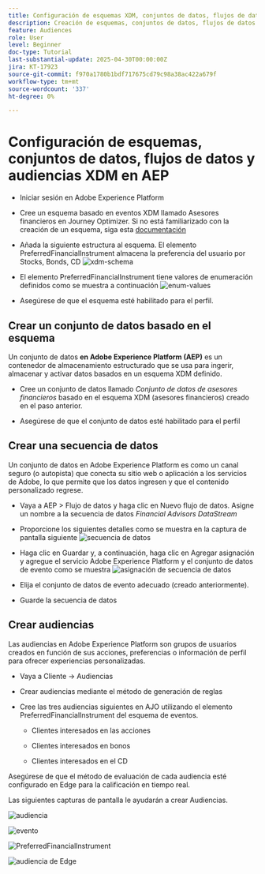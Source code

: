 ```yaml
---
title: Configuración de esquemas XDM, conjuntos de datos, flujos de datos y audiencias en AEP
description: Creación de esquemas, conjuntos de datos, flujos de datos y audiencias XDM
feature: Audiences
role: User
level: Beginner
doc-type: Tutorial
last-substantial-update: 2025-04-30T00:00:00Z
jira: KT-17923
source-git-commit: f970a1780b1bdf717675cd79c98a38ac422a679f
workflow-type: tm+mt
source-wordcount: '337'
ht-degree: 0%

---
```



# Configuración de esquemas, conjuntos de datos, flujos de datos y audiencias XDM en AEP

* Iniciar sesión en Adobe Experience Platform

* Cree un esquema basado en eventos XDM llamado Asesores financieros en Journey Optimizer. Si no está familiarizado con la creación de un esquema, siga esta [documentación](https://experienceleague.adobe.com/es/docs/experience-platform/xdm/tutorials/create-schema-ui)

* Añada la siguiente estructura al esquema. El elemento PreferredFinancialInstrument almacena la preferencia del usuario por Stocks, Bonds, CD
  ![xdm-schema](assets/xdm-schema.png)

* El elemento PreferredFinancialInstrument tiene valores de enumeración definidos como se muestra a continuación
  ![enum-values](assets/enum-values.png)

* Asegúrese de que el esquema esté habilitado para el perfil.

## Crear un conjunto de datos basado en el esquema

Un conjunto de datos **en Adobe Experience Platform (AEP)** es un contenedor de almacenamiento estructurado que se usa para ingerir, almacenar y activar datos basados en un esquema XDM definido.

* Cree un conjunto de datos llamado _Conjunto de datos de asesores financieros_ basado en el esquema XDM (asesores financieros) creado en el paso anterior.

* Asegúrese de que el conjunto de datos esté habilitado para el perfil

## Crear una secuencia de datos

Un conjunto de datos en Adobe Experience Platform es como un canal seguro (o autopista) que conecta su sitio web o aplicación a los servicios de Adobe, lo que permite que los datos ingresen y que el contenido personalizado regrese.

* Vaya a AEP > Flujo de datos y haga clic en Nuevo flujo de datos. Asigne un nombre a la secuencia de datos _Financial Advisors DataStream_

* Proporcione los siguientes detalles como se muestra en la captura de pantalla siguiente
  ![secuencia de datos](assets/datastream.png)
* Haga clic en Guardar y, a continuación, haga clic en Agregar asignación y agregue el servicio Adobe Experience Platform y el conjunto de datos de evento como se muestra
  ![asignación de secuencia de datos](assets/datastream-service.png)

* Elija el conjunto de datos de evento adecuado (creado anteriormente).

* Guarde la secuencia de datos

## Crear audiencias

Las audiencias en Adobe Experience Platform son grupos de usuarios creados en función de sus acciones, preferencias o información de perfil para ofrecer experiencias personalizadas.

* Vaya a Cliente -> Audiencias
* Crear audiencias mediante el método de generación de reglas

* Cree las tres audiencias siguientes en AJO utilizando el elemento PreferredFinancialInstrument del esquema de eventos.

   * Clientes interesados en las acciones

   * Clientes interesados en bonos

   * Clientes interesados en el CD

Asegúrese de que el método de evaluación de cada audiencia esté configurado en Edge para la calificación en tiempo real.

Las siguientes capturas de pantalla le ayudarán a crear Audiencias.

![audiencia](assets/rule-based-audience.png)

![evento](assets/event-attribute.png)


![PreferredFinancialInstrument](assets/stock-customers.png)

![audiencia de Edge](assets/audience-edge.png)